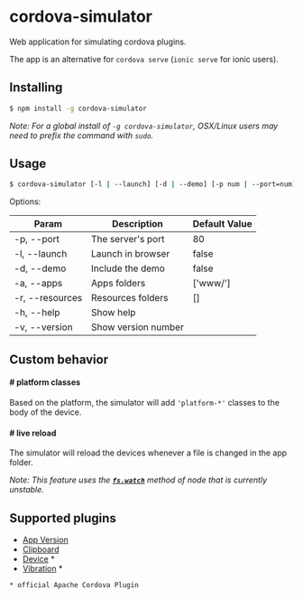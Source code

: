 # cordova-simulator

Web application for simulating cordova plugins.

The app is an alternative for `cordova serve` (`ionic serve` for ionic users).

## Installing

```bash
$ npm install -g cordova-simulator
```

*Note: For a global install of `-g cordova-simulator`, OSX/Linux users may need to prefix the command with `sudo`.*

## Usage

```bash
$ cordova-simulator [-l | --launch] [-d | --demo] [-p num | --port=num] [-a app1[,app2...] | --apps=app1[,app2...]] [-r resource_folder1[,resource_folder2...] | --resources=resource_folder1[,resource_folder2...]]
```

Options:

| Param           | Description            | Default Value  |
| --------------- | ---------------------- | -------------- |
| -p, --port      | The server's port      | 80             |
| -l, --launch    | Launch in browser      | false          |
| -d, --demo      | Include the demo       | false          |
| -a, --apps      | Apps folders           | ['www/']       |
| -r, --resources | Resources folders      | []             |
| -h, --help      | Show help              | &nbsp;         |
| -v, --version   | Show version number    | &nbsp;         |

## Custom behavior

#### # platform classes

Based on the platform, the simulator will add `'platform-*'` classes to the body of the device.

#### # live reload

The simulator will reload the devices whenever a file is changed in the app folder.

*Note: This feature uses the **[`fs.watch`](http://nodejs.org/docs/latest/api/fs.html#fs_fs_watch_filename_options_listener)** method of node that is currently unstable.*

## Supported plugins

- [App Version](https://github.com/whiteoctober/cordova-plugin-app-version)
- [Clipboard](https://github.com/VersoSolutions/CordovaClipboard)
- [Device](https://github.com/apache/cordova-plugin-device) *
- [Vibration](https://github.com/apache/cordova-plugin-vibration) *

`* official Apache Cordova Plugin`